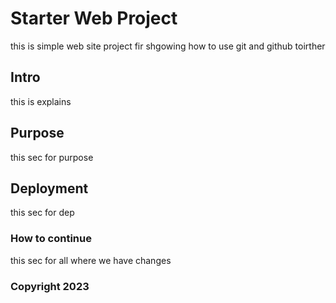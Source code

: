 # Starter Web Project
this is simple web site project fir shgowing how to use git and github toirther 

## Intro

this is explains
## Purpose
this sec for purpose

## Deployment
this sec for dep

### How to continue
this sec for all where we have changes

### Copyright 2023
